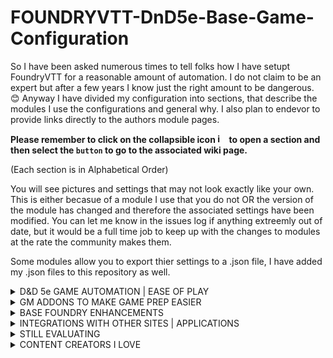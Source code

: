 # FOUNDRYVTT-DnD5e-Base-Game-Configuration
So I have been asked numerous times to tell folks how I have setupt FoundryVTT for a reasonable amount of automation.
I do not claim to be an expert but after a few years I know just the right amount to be dangerous. 😊
Anyway I have divided my configuration into sections, that describe the modules I use the configurations and general why.  I also plan to endevor to provide links directly to the authors module pages. 

<b>Please remember to click on the collapsible icon <img width="15" alt="image" src="https://user-images.githubusercontent.com/76136571/164912225-f8485d94-56bd-4e1d-baf9-58873cb426a4.png"> to open a section and then select the ```button``` to go to the associated wiki page.</b>  <p>(Each section is in Alphabetical Order)</p> 

You will see pictures and settings that may not look exactly like your own.  This is either becasue of a module I use that you do not OR the version of the module has changed and therefore the associated settings have been modified.  You can let me know in the issues log if anything extreemly out of date, but it would be a full time job to keep up with the changes to modules at the rate the community makes them.

Some modules allow you to export thier settings to a .json file, I have added my .json files to this repository as well.

<details>
<summary> D&D 5e GAME AUTOMATION | EASE OF PLAY</summary>
<p>&nbsp;</p>
  
  - ```About Time```
  
  - ```Active Auras```
  
  - ```Active Token Effects```
  
  - ```Automated Animations```
  
  - ```Automated Evocations```
  
  - ```DFReds Convenient Effects```
  
  - ```DFreds Effects Panel```
  
  - ```Dynamic Active Effects SRD```
  
  - ```Dynamic effects using Active Effects```
  
  - ```FX Master```
  
  - ```Health Estimate```
  
  - ```Illandril's Inventory Sorter (5e)```
  
  - ```Item Containers```
  
  - ```Item Macro```
  
  - ```JB2A - Patreon Complete Collection```
  
  - ```Let Me Roll That For You!```
  
  - ```Link Item and Resource```
  
  - ```Magic Items```
  
  - ```Midi QOL```
  
  - ```Midi SRD```
  
  - ```Monk's Active Tile Triggers```
  
  - ```Monk's Little Details```
  
  - ```Simple Calendar```
  
  - ```Spell Templete Manager```
  
  - ```Times Up```
  
  - ```Token Magic FX```
  
<p>&nbsp;</p>  
</details>

<details>
<summary> GM ADDONS TO MAKE GAME PREP EASIER </summary>
<p>&nbsp;</p>
  
  - ```Advanced Drawing Tools```
  
  - ```DF Architect```
  
  - ```DF Scene Enhancement```
  
  - ```Grid Scale Menu```
  
  - ```Moulinette```
  
<p>&nbsp;</p>  
</details>

<details>
<summary> BASE FOUNDRY ENHANCEMENTS </summary>
<p>&nbsp;</p>
  
  - <a href="https://github.com/jbowensii/FOUNDRYVTT-DnD5e-Base-Game-Configuration/wiki/_new#5e-sheet-resources-plus">```5e Sheet Resources Plus```</a>
  
  - ```Better Target```
  
  - ```Changelogs & Conflicts```
  
  - ```Cleaner Sheet Title Bar```
  
  - ```Combat Focus```
  
  - ```Compendium Folders```
  
  - ```Dice so Nice!```
  
  - ```Dice Tray```
  
  - ```Drag Ruler```
  
  - ```Entice with Dice so Nice```
  
  - ```Force Client Settings```
  
  - ```Forien's Copy Enviroment```
  
  - ```Image Hover```
  
  - ```Less Fog```
  
  - ```Lordu's Custom Dice for Dice so Nice```
  
  - ```Multilevel Tokens```
  
  - ```Navbar Tweeks```
  
  - ```Nice More Dice```
  
  - ```Parallaxia```
  
  - ```Permission Viewer```
  
  - ```Ping Logger```
  
  - ```Pings```
  
  - ```PopOut!```
  
  - ```Select tool everywhere```
  
  - ```Sequencer```
  
  - ```Settings Extender```
  
  - ```Smart Doors```
  
  - ```Tidy5e Sheet```
  
  - ```Token Action HUD```
  
  - ```Token Attacher```
  
  - ```oken Info Icons```
  
  - ```Token Variant Art```
  
  - ```Warpgate```
  
<p>&nbsp;</p>  
</details>

<details>
<summary> INTEGRATIONS WITH OTHER SITES | APPLICATIONS </summary>
<p>&nbsp;</p>

    - ```D&D Beyond Importer```
  
    - ```HTML to Scene```
  
    - ```Universal Battlemap Importer```
  
<p>&nbsp;</p>  
</details>

<details>
<summary> STILL EVALUATING </summary>
<p>&nbsp;</p>

  - ```Better Roofs```
  
  - ```Conditional Visibility```
  
  - ```Show Notes```
  
  - ```Tagger```
  
  - ```Wall Height```
  
<p>&nbsp;</p>  
</details>

<details>
<summary> CONTENT CREATORS I LOVE </summary>
<p>&nbsp;</p>
  
  - ```Atropos' Patreon Battlemaps Pack```
  
  - ```Bailywiki (everything)```
  
  - ```CyrensMaps of Undermountain```
  
  - ```The Griffon's Saddlebag```
  
  - ```The Mad Cartographer```
  
<p>&nbsp;</p>  
</details>

